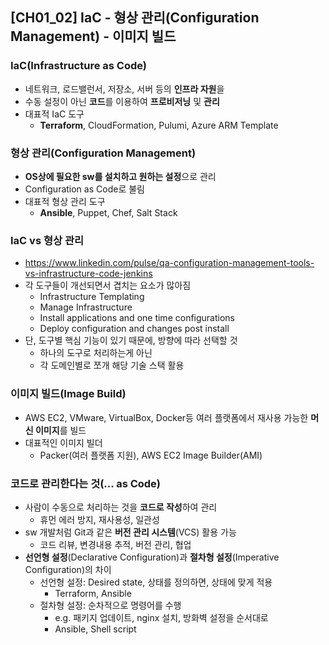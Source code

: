 ## [CH01_02] IaC - 형상 관리(Configuration Management) - 이미지 빌드

### IaC(Infrastructure as Code)
- 네트워크, 로드밸런서, 저장소, 서버 등의 **인프라 자원**을
- 수동 설정이 아닌 **코드**를 이용하여 **프로비저닝** 및 **관리**
- 대표적 IaC 도구
  - **Terraform**, CloudFormation, Pulumi, Azure ARM Template

### 형상 관리(Configuration Management)
- **OS상에 필요한 sw를 설치하고 원하는 설정**으로 관리
- Configuration as Code로 불림
- 대표적 형상 관리 도구
  - **Ansible**, Puppet, Chef, Salt Stack

### IaC vs 형상 관리
- https://www.linkedin.com/pulse/qa-configuration-management-tools-vs-infrastructure-code-jenkins
- 각 도구들이 개선되면서 겹치는 요소가 많아짐
  - Infrastructure Templating
  - Manage Infrastructure
  - Install applications and one time configurations
  - Deploy configuration and changes post install
- 단, 도구별 핵심 기능이 있기 때문에, 방향에 따라 선택할 것
  - 하나의 도구로 처리하는게 아닌
  - 각 도메인별로 쪼개 해당 기술 스택 활용

### 이미지 빌드(Image Build)
- AWS EC2, VMware, VirtualBox, Docker등 여러 플랫폼에서 재사용 가능한 **머신 이미지**를 빌드
- 대표적인 이미지 빌더
  - Packer(여러 플랫폼 지원), AWS EC2 Image Builder(AMI)

### 코드로 관리한다는 것(... as Code)
- 사람이 수동으로 처리하는 것을 **코드로 작성**하여 관리
  - 휴먼 에러 방지, 재사용성, 일관성
- sw 개발처럼 Git과 같은 **버전 관리 시스템**(VCS) 활용 가능
  - 코드 리뷰, 변경내용 추적, 버전 관리, 협업
- **선언형 설정**(Declarative Configuration)과 **절차형 설정**(Imperative Configuration)의 차이
  - 선언형 설정: Desired state, 상태를 정의하면, 상태에 맞게 적용
    - Terraform, Ansible
  - 절차형 설정: 순차적으로 명령어를 수행
    - e.g. 패키지 업데이트, nginx 설치, 방화벽 설정을 순서대로
    - Ansible, Shell script
